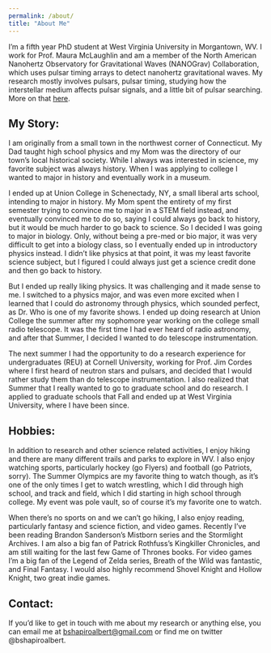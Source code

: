 ```yaml
---
permalink: /about/
title: "About Me"
---
```

I’m a fifth year PhD student at West Virginia University in Morgantown, WV. I work for Prof. Maura McLaughlin and am a member of the North American Nanohertz Observatory for Gravitational Waves (NANOGrav) Collaboration, which uses pulsar timing arrays to detect nanohertz gravitational waves. My research mostly involves pulsars, pulsar timing, studying how the interstellar medium affects pulsar signals, and a little bit of pulsar searching. More on that [here](research.md).


## My Story:

I am originally from a small town in the northwest corner of Connecticut. My Dad taught high school physics and my Mom was the directory of our town’s local historical society. While I always was interested in science, my favorite subject was always history. When I was applying to college I wanted to major in history and eventually work in a museum. 

I ended up at Union College in Schenectady, NY, a small liberal arts school, intending to major in history. My Mom spent the entirety of my first semester trying to convince me to major in a STEM field instead, and eventually convinced me to do so, saying I could always go back to history, but it would be much harder to go back to science. So I decided I was going to major in biology. Only, without being a pre-med or bio major, it was very difficult to get into a biology class, so I eventually ended up in introductory physics instead. I didn’t like physics at that point, it was my least favorite science subject, but I figured I could always just get a science credit done and then go back to history.

But I ended up really liking physics. It was challenging and it made sense to me. I switched to a physics major, and was even more excited when I learned that I could do astronomy through physics, which sounded perfect, as Dr. Who is one of my favorite shows. I ended up doing research at Union College the summer after my sophomore year working on the college small radio telescope. It was the first time I had ever heard of radio astronomy, and after that Summer, I decided I wanted to do telescope instrumentation. 

The next summer I had the opportunity to do a research experience for undergraduates (REU) at Cornell University, working for Prof. Jim Cordes where I first heard of neutron stars and pulsars, and decided that I would rather study them than do telescope instrumentation. I also realized that Summer that I really wanted to go to graduate school and do research. I applied to graduate schools that Fall and ended up at West Virginia University, where I have been since.

## Hobbies:

In addition to research and other science related activities, I enjoy hiking and there are many different trails and parks to explore in WV. I also enjoy watching sports, particularly hockey (go Flyers) and football (go Patriots, sorry). The Summer Olympics are my favorite thing to watch though, as it’s one of the only times I get to watch wrestling, which I did through high school, and track and field, which I did starting in high school through college. My event was pole vault, so of course it’s my favorite one to watch.

When there’s no sports on and we can’t go hiking, I also enjoy reading, particularly fantasy and science fiction, and video games. Recently I’ve been reading Brandon Sanderson’s Mistborn series and the Stormlight Archives. I am also a big fan of Patrick Rothfuss’s Kingkiller Chronicles, and am still waiting for the last few Game of Thrones books. For video games I’m a big fan of the Legend of Zelda series, Breath of the Wild was fantastic, and Final Fantasy. I would also highly recommend Shovel Knight and Hollow Knight, two great indie games.

## Contact:

If you’d like to get in touch with me about my research or anything else, you can email me at bshapiroalbert@gmail.com or find me on twitter @bshapiroalbert.
